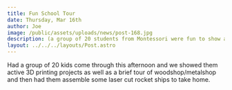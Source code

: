 ```yaml
---
title: Fun School Tour
date: Thursday, Mar 16th
author: Joe
image: /public/assets/uploads/news/post-168.jpg
description: (a group of 20 students from Montessori were fun to show around. )
layout: ../../../layouts/Post.astro
---
```


Had a group of 20 kids come through this afternoon and we showed them active 3D printing projects as well as a brief tour of woodshop/metalshop and then had them assemble some laser cut rocket ships to take home.
